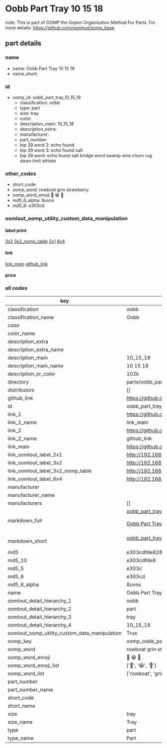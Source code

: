 # Oobb Part Tray 10 15 18  

note: This is part of OOMP the Oopen Organization Method For Parts. For more details: https://github.com/oomlout/oomp_base

##  part details





### name
* name: Oobb Part Tray 10 15 18
* name_short: 
### id
* oomp_id: oobb_part_tray_10_15_18
  * classification: oobb
  * type: part
  * size: tray
  * color: 
  * description_main: 10_15_18
  * description_extra: 
  * manufacturer: 
  * part_number: 
  * bip 39 word 2: echo found
  * bip 39 word 3: echo found salt
  * bip 39 word: echo found salt bridge word swamp wire churn rug dawn limit athlete

### other_codes
* short_code: 
* oomp_word: rowboat grin strawberry
* oomp_word_emoji :rowboat: :grin: :strawberry:
* md5_6_alpha: 8uvnx
* md5_6: e303cd






### oomlout_oomp_utility_custom_data_manipulation
#### label print
[3x2](http://192.168.1.245:1112/?label=oomp%208uvnx)
[3x2_oomp_table](http://192.168.1.107:1112/?label=oomp%208uvnx)
[2x1](http://192.168.1.242:1112/?label=oomp%208uvnx)
[6x4](http://192.168.1.55:1112/?label=oomp%208uvnx)    

#### link

[link_main](https://github.com/oomlout/oomlout_oomp_current_version_messy/tree/main/parts/oobb_part_tray_10_15_18) [github_link](https://github.com/oomlout/oomlout_oomp_part_src/tree/main/parts/oobb_part_tray_10_15_18)                             

#### price







### all codes 
| key | value |  
| --- | --- |  
| classification | oobb |  
| classification_name | Oobb |  
| color |  |  
| color_name |  |  
| description_extra |  |  
| description_extra_name |  |  
| description_main | 10_15_18 |  
| description_main_name | 10 15 18 |  
| description_or_color | 102k |  
| directory | parts/oobb_part_tray_10_15_18 |  
| distributors | [] |  
| github_link | https://github.com/oomlout/oomlout_oomp_part_src/tree/main/parts/oobb_part_tray_10_15_18 |  
| id | oobb_part_tray_10_15_18 |  
| link_1 | https://github.com/oomlout/oomlout_oomp_current_version_messy/tree/main/parts/oobb_part_tray_10_15_18 |  
| link_1_name | link_main |  
| link_2 | https://github.com/oomlout/oomlout_oomp_part_src/tree/main/parts/oobb_part_tray_10_15_18 |  
| link_2_name | github_link |  
| link_main | https://github.com/oomlout/oomlout_oomp_current_version_messy/tree/main/parts/oobb_part_tray_10_15_18 |  
| link_oomlout_label_2x1 | http://192.168.1.242:1112/?label=oomp%208uvnx |  
| link_oomlout_label_3x2 | http://192.168.1.245:1112/?label=oomp%208uvnx |  
| link_oomlout_label_3x2_oomp_table | http://192.168.1.107:1112/?label=oomp%208uvnx |  
| link_oomlout_label_6x4 | http://192.168.1.55:1112/?label=oomp%208uvnx |  
| manufacturer |  |  
| manufacturer_name |  |  
| manufacturers | [] |  
| markdown_full | [oobb_part_tray_10_15_18](https://github.com/oomlout/oomlout_oomp_current_version_messy/tree/main/parts/oobb_part_tray_10_15_18)<br>[](https://github.com/oomlout/oomlout_oomp_current_version_messy/tree/main/parts/oobb_part_tray_10_15_18)<br>[Oobb Part Tray 10 15 18](https://github.com/oomlout/oomlout_oomp_current_version_messy/tree/main/parts/oobb_part_tray_10_15_18)<br><br> |  
| markdown_short | [oobb_part_tray_10_15_18](https://github.com/oomlout/oomlout_oomp_current_version_messy/tree/main/parts/oobb_part_tray_10_15_18)<br><br> |  
| md5 | e303cdfde828df876cfeb1bd7d570a2f |  
| md5_10 | e303cdfde8 |  
| md5_5 | e303c |  
| md5_6 | e303cd |  
| md5_6_alpha | 8uvnx |  
| name | Oobb Part Tray 10 15 18 |  
| oomlout_detail_hierarchy_1 | oobb |  
| oomlout_detail_hierarchy_2 | part |  
| oomlout_detail_hierarchy_3 | tray |  
| oomlout_detail_hierarchy_4 | 10_15_18 |  
| oomlout_oomp_utility_custom_data_manipulation | True |  
| oomp_key | oomp_oobb_part_tray_10_15_18 |  
| oomp_word | rowboat grin strawberry |  
| oomp_word_emoji | :rowboat: :grin: :strawberry: |  
| oomp_word_emoji_list | [':rowboat:', ':grin:', ':strawberry:'] |  
| oomp_word_list | ['rowboat', 'grin', 'strawberry'] |  
| part_number |  |  
| part_number_name |  |  
| short_code |  |  
| short_name |  |  
| size | tray |  
| size_name | Tray |  
| type | part |  
| type_name | Part |  
